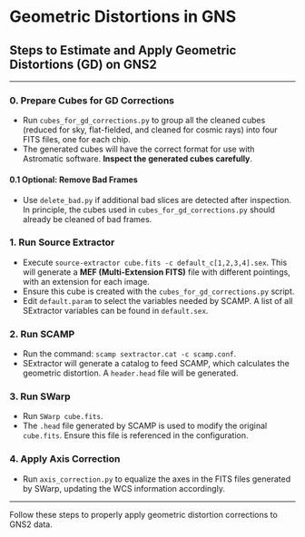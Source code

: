 # Geometric Distortions in GNS

## Steps to Estimate and Apply Geometric Distortions (GD) on GNS2

---

### 0. Prepare Cubes for GD Corrections
- Run `cubes_for_gd_corrections.py` to group all the cleaned cubes (reduced for sky, flat-fielded, and cleaned for cosmic rays) into four FITS files, one for each chip.
- The generated cubes will have the correct format for use with Astromatic software. **Inspect the generated cubes carefully**.

#### 0.1 Optional: Remove Bad Frames
- Use `delete_bad.py` if additional bad slices are detected after inspection. In principle, the cubes used in `cubes_for_gd_corrections.py` should already be cleaned of bad frames.

### 1. Run Source Extractor
- Execute `source-extractor cube.fits -c default_c[1,2,3,4].sex`. This will generate a **MEF (Multi-Extension FITS)** file with different pointings, with an extension for each image.
- Ensure this cube is created with the `cubes_for_gd_corrections.py` script.
- Edit `default.param` to select the variables needed by SCAMP. A list of all SExtractor variables can be found in `default.sex`.

### 2. Run SCAMP
- Run the command: `scamp sextractor.cat -c scamp.conf`.
- SExtractor will generate a catalog to feed SCAMP, which calculates the geometric distortion. A `header.head` file will be generated.

### 3. Run SWarp
- Run `SWarp cube.fits`. 
- The `.head` file generated by SCAMP is used to modify the original `cube.fits`. Ensure this file is referenced in the configuration.

### 4. Apply Axis Correction
- Run `axis_correction.py` to equalize the axes in the FITS files generated by SWarp, updating the WCS information accordingly.

---

Follow these steps to properly apply geometric distortion corrections to GNS2 data.
